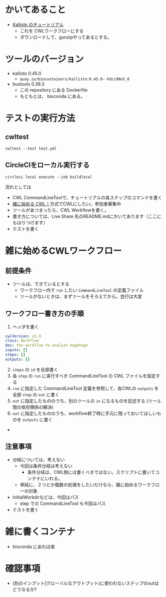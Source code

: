 # かいてあること

- [Kallisto のチュートリアル](https://www.kallistobus.tools/getting_started.html)
  - これを CWLワークフローにする
  - ダウンロードして、gunzipやってあるとする。

# ツールのバージョン

- kallisto 0.45.0
  - `quay.io/biocontainers/kallisto:0.45.0--hdcc98e5_0`
- bustools 0.39.3
  - この repository にある Dockerfile
  - もともとは、 bioconda にある。

# テストの実行方法

## cwltest

```
cwltest --test test.yml
```

## CircleCIをローカル実行する

```
circleci local execute --job buildlocal
```


流れとしては
- CWL CommandLineToolで、チュートリアルの各ステップのコマンドを書く
 - [雑に始める CWL！](https://qiita.com/tm_tn/items/4956f5ca523f7f49f386)方式でCWLにしたい。参加者募集中
- ツールがあつまったら、CWL Workflowを書く。
 - 書き方については、Live Share 先のREADME.mdにかいてあります（ここにもはりつけます）
- テストを書く



# 雑に始めるCWLワークフロー

## 前提条件

- ツールは、できているとする
  - ワークフロー内で `run` したい `CommandLineTool` の定義ファイル
  - ツールがないときは、まずツールをそろえてから。並行は大変


##  ワークフロー書き方の手順

1. ヘッダを書く

```yaml
cwlVersion: v1.0
class: Workflow
doc: the workflow to analyze hogehoge
inputs: []
steps: []
outputs: []
```
2. `steps` の `id` を全部書く
3. 各 `step` の `run` に実行すべき CommandLineTool の CWL ファイルを指定する
4. `run` に指定した CommandLineTool 定義を参照して、各CWLの `outputs` を全部 `step` の `out` に書く
5. `out` に指定したもののうち、別のツールの `in` になるものを記述する (ツール間の依存関係の解決)
6. `out` に指定したもののうち、workflow終了時に手元に残っておいてほしいものを `outputs` に書く
  - 

## 注意事項

- 分岐については、考えない
  - 今回は条件分岐は考えない
    - 条件分岐は、CWL側には書くべきではない。スクリプトに書いてコンテナにいれる。
  - 単純に、２つとか複数の処理をしたいだけなら、雑に始めるワークフローの対象
- InitialWorkdirなどは、今回はパス
  - step での CommandLineTool も今回はパス
- テストを書く


# 雑に書くコンテナ

- bioconda にあれば楽




# 確認事項

- (別のインプット|グローバルなアウトプット)に使われないステップのoutはどうなるか?
